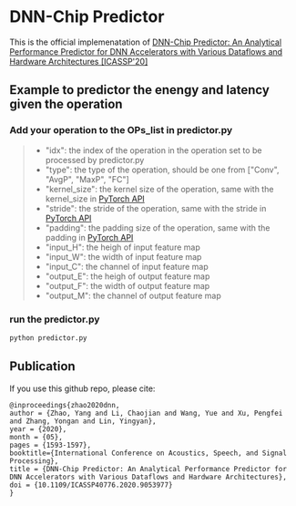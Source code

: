 # DNN-Chip Predictor
This is the official implemenatation of [DNN-Chip Predictor: An Analytical Performance Predictor for DNN Accelerators with Various Dataflows and Hardware Architectures [ICASSP'20]](https://arxiv.org/abs/2002.11270)

## Example to predictor the enengy and latency given the operation

### Add your operation to the OPs_list in predictor.py
> + "idx": the index of the operation in the operation set to be processed by predictor.py
> + "type": the type of the operation, should be one from ["Conv", "AvgP", "MaxP", "FC"]
> + "kernel_size": the kernel size of the operation, same with the kernel_size in [PyTorch API](https://pytorch.org/docs/stable/generated/torch.nn.Conv2d.html)
> + "stride": the stride of the operation, same with the stride in [PyTorch API](https://pytorch.org/docs/stable/generated/torch.nn.Conv2d.html)
> + "padding": the padding size of the operation, same with the padding in [PyTorch API](https://pytorch.org/docs/stable/generated/torch.nn.Conv2d.html)
> + "input_H": the heigh of input feature map 
> + "input_W": the width of input feature map 
> + "input_C": the channel of input feature map 
> + "output_E": the heigh of output feature map 
> + "output_F": the width of output feature map 
> + "output_M": the channel of output feature map 

### run the predictor.py
```bash
python predictor.py
```

## Publication

If you use this github repo, please cite:
```
@inproceedings{zhao2020dnn,
author = {Zhao, Yang and Li, Chaojian and Wang, Yue and Xu, Pengfei and Zhang, Yongan and Lin, Yingyan},
year = {2020},
month = {05},
pages = {1593-1597},
booktitle={International Conference on Acoustics, Speech, and Signal Processing},
title = {DNN-Chip Predictor: An Analytical Performance Predictor for DNN Accelerators with Various Dataflows and Hardware Architectures},
doi = {10.1109/ICASSP40776.2020.9053977}
}
```
